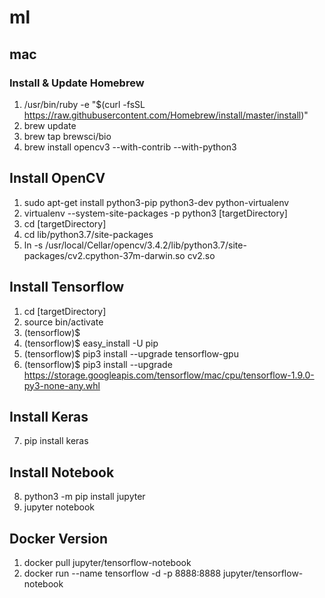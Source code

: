 # ml
## mac

### Install & Update Homebrew
1. /usr/bin/ruby -e "$(curl -fsSL https://raw.githubusercontent.com/Homebrew/install/master/install)"
2. brew update
3. brew tap brewsci/bio
4. brew install opencv3 --with-contrib --with-python3


## Install OpenCV
1. sudo apt-get install python3-pip python3-dev python-virtualenv 
2. virtualenv --system-site-packages -p python3 [targetDirectory]
3. cd [targetDirectory]
4. cd lib/python3.7/site-packages
5. ln -s /usr/local/Cellar/opencv/3.4.2/lib/python3.7/site-packages/cv2.cpython-37m-darwin.so cv2.so

## Install Tensorflow
1. cd [targetDirectory]
2. source bin/activate
3. (tensorflow)$
4. (tensorflow)$ easy_install -U pip
5. (tensorflow)$ pip3 install --upgrade tensorflow-gpu
6. (tensorflow)$ pip3 install --upgrade https://storage.googleapis.com/tensorflow/mac/cpu/tensorflow-1.9.0-py3-none-any.whl 


## Install Keras 
7. pip install keras

## Install Notebook
8. python3 -m pip install jupyter
9. jupyter notebook


## Docker Version
1. docker pull jupyter/tensorflow-notebook
2. docker run --name tensorflow -d -p 8888:8888 jupyter/tensorflow-notebook
